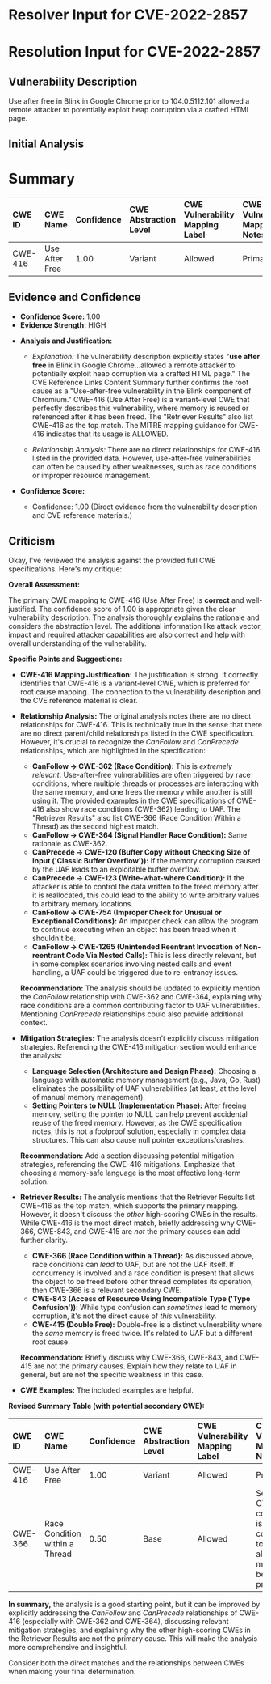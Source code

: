 # Resolver Input for CVE-2022-2857

# Resolution Input for CVE-2022-2857

## Vulnerability Description
Use after free in Blink in Google Chrome prior to 104.0.5112.101 allowed a remote attacker to potentially exploit heap corruption via a crafted HTML page.

## Initial Analysis
# Summary
| CWE ID  | CWE Name                      | Confidence | CWE Abstraction Level | CWE Vulnerability Mapping Label | CWE-Vulnerability Mapping Notes |
| :-------- | :---------------------------- | :--------- | :-------------------- | :------------------------------ | :------------------------------ |
| CWE-416 | Use After Free                | 1.00      | Variant             | Allowed                       | Primary CWE                     |

## Evidence and Confidence

*   **Confidence Score:** 1.00
*   **Evidence Strength:** HIGH

- **Analysis and Justification:**
  - *Explanation:* The vulnerability description explicitly states "**use after free** in Blink in Google Chrome...allowed a remote attacker to potentially exploit heap corruption via a crafted HTML page." The CVE Reference Links Content Summary further confirms the root cause as a "Use-after-free vulnerability in the Blink component of Chromium." CWE-416 (Use After Free) is a variant-level CWE that perfectly describes this vulnerability, where memory is reused or referenced after it has been freed. The "Retriever Results" also list CWE-416 as the top match. The MITRE mapping guidance for CWE-416 indicates that its usage is ALLOWED.
  
  - *Relationship Analysis:* There are no direct relationships for CWE-416 listed in the provided data. However, use-after-free vulnerabilities can often be caused by other weaknesses, such as race conditions or improper resource management.

- **Confidence Score:**
  - Confidence: 1.00 (Direct evidence from the vulnerability description and CVE reference materials.)

## Criticism
Okay, I've reviewed the analysis against the provided full CWE specifications. Here's my critique:

**Overall Assessment:**

The primary CWE mapping to CWE-416 (Use After Free) is **correct** and well-justified. The confidence score of 1.00 is appropriate given the clear vulnerability description. The analysis thoroughly explains the rationale and considers the abstraction level.  The additional information like attack vector, impact and required attacker capabilities are also correct and help with overall understanding of the vulnerability.

**Specific Points and Suggestions:**

*   **CWE-416 Mapping Justification:** The justification is strong. It correctly identifies that CWE-416 is a variant-level CWE, which is preferred for root cause mapping. The connection to the vulnerability description and the CVE reference material is clear.

*   **Relationship Analysis:**  The original analysis notes there are no direct relationships for CWE-416. This is technically true in the sense that there are no direct parent/child relationships listed in the CWE specification.  However, it's crucial to recognize the *CanFollow* and *CanPrecede* relationships, which are highlighted in the specification:
    *   **CanFollow -> CWE-362 (Race Condition):**  This is *extremely relevant*.  Use-after-free vulnerabilities are often triggered by race conditions, where multiple threads or processes are interacting with the same memory, and one frees the memory while another is still using it. The provided examples in the CWE specifications of CWE-416 also show race conditions (CWE-362) leading to UAF. The "Retriever Results" also list CWE-366 (Race Condition Within a Thread) as the second highest match.
    *   **CanFollow -> CWE-364 (Signal Handler Race Condition):** Same rationale as CWE-362.
    *   **CanPrecede -> CWE-120 (Buffer Copy without Checking Size of Input ('Classic Buffer Overflow')):** If the memory corruption caused by the UAF leads to an exploitable buffer overflow.
    *   **CanPrecede -> CWE-123 (Write-what-where Condition):** If the attacker is able to control the data written to the freed memory after it is reallocated, this could lead to the ability to write arbitrary values to arbitrary memory locations.
    *   **CanFollow -> CWE-754 (Improper Check for Unusual or Exceptional Conditions):** An improper check can allow the program to continue executing when an object has been freed when it shouldn't be.
    *   **CanFollow -> CWE-1265 (Unintended Reentrant Invocation of Non-reentrant Code Via Nested Calls):** This is less directly relevant, but in some complex scenarios involving nested calls and event handling, a UAF could be triggered due to re-entrancy issues.

    **Recommendation:**  The analysis should be updated to explicitly mention the *CanFollow* relationship with CWE-362 and CWE-364, explaining why race conditions are a common contributing factor to UAF vulnerabilities.  Mentioning *CanPrecede* relationships could also provide additional context.

*   **Mitigation Strategies:** The analysis doesn't explicitly discuss mitigation strategies. Referencing the CWE-416 mitigation section would enhance the analysis:
    *   **Language Selection (Architecture and Design Phase):** Choosing a language with automatic memory management (e.g., Java, Go, Rust) eliminates the possibility of UAF vulnerabilities (at least, at the level of manual memory management).
    *   **Setting Pointers to NULL (Implementation Phase):** After freeing memory, setting the pointer to NULL can help prevent accidental reuse of the freed memory.  However, as the CWE specification notes, this is not a foolproof solution, especially in complex data structures. This can also cause null pointer exceptions/crashes.

    **Recommendation:** Add a section discussing potential mitigation strategies, referencing the CWE-416 mitigations. Emphasize that choosing a memory-safe language is the most effective long-term solution.

*   **Retriever Results:**  The analysis mentions that the Retriever Results list CWE-416 as the top match, which supports the primary mapping. However, it doesn't discuss the *other* high-scoring CWEs in the results.  While CWE-416 is the most direct match, briefly addressing why CWE-366, CWE-843, and CWE-415 are *not* the primary causes can add further clarity.

    *   **CWE-366 (Race Condition within a Thread):** As discussed above, race conditions can *lead* to UAF, but are not the UAF itself. If concurrency is involved and a race condition is present that allows the object to be freed before other thread completes its operation, then CWE-366 is a relevant secondary CWE.
    *   **CWE-843 (Access of Resource Using Incompatible Type ('Type Confusion')):**  While type confusion can *sometimes* lead to memory corruption, it's not the direct cause of *this* vulnerability.
    *   **CWE-415 (Double Free):** Double-free is a distinct vulnerability where the *same* memory is freed twice. It's related to UAF but a different root cause.

    **Recommendation:** Briefly discuss why CWE-366, CWE-843, and CWE-415 are not the primary causes. Explain how they relate to UAF in general, but are not the specific weakness in this case.

*   **CWE Examples:**  The included examples are helpful.

**Revised Summary Table (with potential secondary CWE):**

| CWE ID  | CWE Name                      | Confidence | CWE Abstraction Level | CWE Vulnerability Mapping Label | CWE-Vulnerability Mapping Notes                                                                                                                                                                                |
| :-------- | :---------------------------- | :--------- | :-------------------- | :------------------------------ | :----------------------------------------------------------------------------------------------------------------------------------------------------------------------------------------------------------- |
| CWE-416 | Use After Free                | 1.00      | Variant             | Allowed                       | Primary CWE                                                                                                                                                                                                    |
| CWE-366 | Race Condition within a Thread | 0.50      | Base                 | Allowed                       | Secondary CWE (if concurrency is involved), contributes to UAF by allowing memory to be freed prematurely                                                                                                       |

**In summary,** the analysis is a good starting point, but it can be improved by explicitly addressing the *CanFollow* and *CanPrecede* relationships of CWE-416 (especially with CWE-362 and CWE-364), discussing relevant mitigation strategies, and explaining why the other high-scoring CWEs in the Retriever Results are not the primary cause. This will make the analysis more comprehensive and insightful.

Consider both the direct matches and the relationships between CWEs
when making your final determination.
        